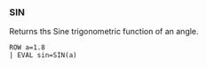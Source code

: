 <!--
This is generated by ESQL's AbstractFunctionTestCase. Do no edit it. See ../README.md for how to regenerate it.
-->

### SIN
Returns ths Sine trigonometric function of an angle.

```
ROW a=1.8 
| EVAL sin=SIN(a)
```
